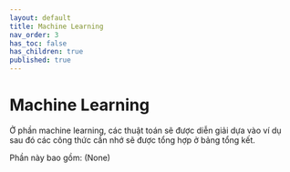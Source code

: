 ```yaml
---
layout: default
title: Machine Learning
nav_order: 3
has_toc: false
has_children: true
published: true
---
```


# Machine Learning

Ở phần machine learning, các thuật toán sẽ được diễn giải dựa vào ví dụ sau đó các công thức cần nhớ sẽ được tổng hợp ở bảng tổng kết. 

Phần này bao gồm:
(None)
